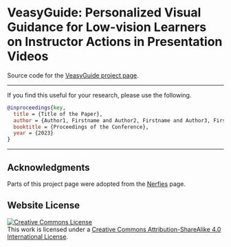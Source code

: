 # VeasyGuide: Personalized Visual Guidance for Low-vision Learners on Instructor Actions in Presentation Videos

Source code for the [VeasyGuide project page](https://veasyguide.github.io).

---

If you find this useful for your research, please use the following.

```bibtex
@inproceedings{key,
  title = {Title of the Paper},
  author = {Author1, Firstname and Author2, Firstname and Author3, Firstname},
  booktitle = {Proceedings of the Conference},
  year = {2023}
}
```

---

## Acknowledgments
Parts of this project page were adopted from the [Nerfies](https://nerfies.github.io/) page.

## Website License
<a rel="license" href="http://creativecommons.org/licenses/by-sa/4.0/"><img alt="Creative Commons License" style="border-width:0" src="https://i.creativecommons.org/l/by-sa/4.0/88x31.png" /></a><br />This work is licensed under a <a rel="license" href="http://creativecommons.org/licenses/by-sa/4.0/">Creative Commons Attribution-ShareAlike 4.0 International License</a>.
